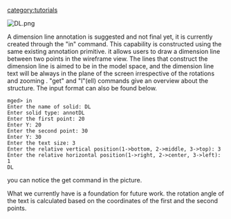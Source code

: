[category:tutorials](category:tutorials.md)

![](DL.png "DL.png")

A dimension line annotation is suggested and not final yet, it is
currently created through the "in" command. This capability is
constructed using the same existing annotation primitive. it allows
users to draw a dimension line between two points in the wireframe view.
The lines that construct the dimension line is aimed to be in the model
space, and the dimension line text will be always in the plane of the
screen irrespective of the rotations and zooming . "get" and "l"(ell)
commands give an overview about the structure. The input format can also
be found below.

    mged> in
    Enter the name of solid: DL
    Enter solid type: annotDL
    Enter the first point: 20
    Enter Y: 20
    Enter the second point: 30
    Enter Y: 30
    Enter the text size: 3
    Enter the relative vertical position(1->bottom, 2->middle, 3->top): 3
    Enter the relative horizontal position(1->right, 2->center, 3->left): 1
    DL

you can notice the get command in the picture.

What we currently have is a foundation for future work. the rotation
angle of the text is calculated based on the coordinates of the first
and the second points.
